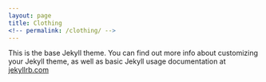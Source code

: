 ```yaml
---
layout: page
title: Clothing
<!-- permalink: /clothing/ -->
---
```


This is the base Jekyll theme. You can find out more info about customizing your Jekyll theme, as well as basic Jekyll usage documentation at [jekyllrb.com](http://jekyllrb.com/)

<!-- You can find the source code for the Jekyll new theme at:
{% include icon-github.html username="jglovier" %} /
[jekyll-new](https://github.com/jglovier/jekyll-new)

You can find the source code for Jekyll at
{% include icon-github.html username="jekyll" %} /
[jekyll](https://github.com/jekyll/jekyll) -->
